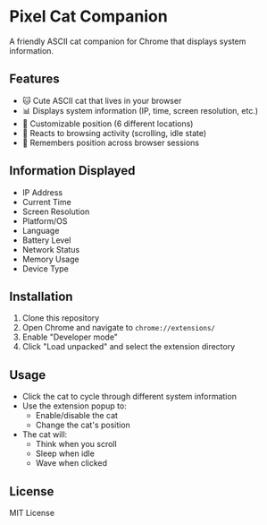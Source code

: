 # Pixel Cat Companion

A friendly ASCII cat companion for Chrome that displays system information.

## Features

- 🐱 Cute ASCII cat that lives in your browser
- 📊 Displays system information (IP, time, screen resolution, etc.)
- 🎯 Customizable position (6 different locations)
- 🔄 Reacts to browsing activity (scrolling, idle state)
- 💾 Remembers position across browser sessions

## Information Displayed

- IP Address
- Current Time
- Screen Resolution
- Platform/OS
- Language
- Battery Level
- Network Status
- Memory Usage
- Device Type

## Installation

1. Clone this repository
2. Open Chrome and navigate to `chrome://extensions/`
3. Enable "Developer mode"
4. Click "Load unpacked" and select the extension directory

## Usage

- Click the cat to cycle through different system information
- Use the extension popup to:
  - Enable/disable the cat
  - Change the cat's position
- The cat will:
  - Think when you scroll
  - Sleep when idle
  - Wave when clicked

## License

MIT License 